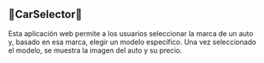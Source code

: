 ## 🚗CarSelector🚗

Esta aplicación web permite a los usuarios seleccionar la marca de un auto y, basado en esa marca, elegir un modelo específico. Una vez seleccionado el modelo, se muestra la imagen del auto y su precio.
